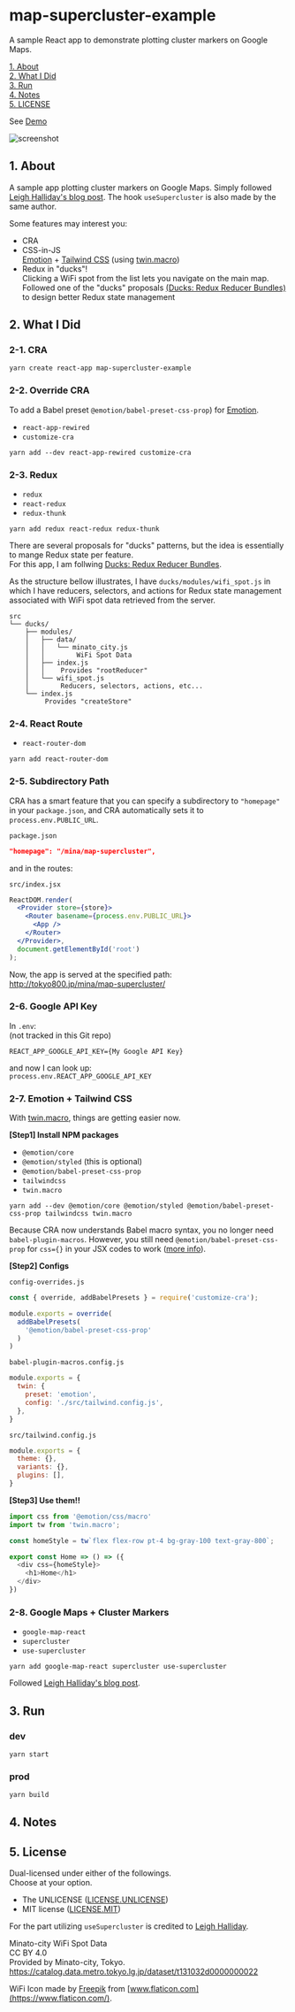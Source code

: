 # map-supercluster-example

A sample React app to demonstrate plotting cluster markers on Google Maps.

[1. About](#about)  
[2. What I Did](#what)  
[3. Run](#run)  
[4. Notes](#notes)  
[5. LICENSE](#license)  

See [Demo](http://tokyo800.jp/mina/map-supercluster/)

![screenshot](screenshot.jpg "Screenshot")


<a id="about"></a>
## 1. About

A sample app plotting cluster markers on Google Maps.
Simply followed [Leigh Halliday's blog post](https://www.leighhalliday.com/google-maps-clustering).
The hook `useSupercluster` is also made by the same author.

Some features may interest you:

- CRA
- CSS-in-JS  
[Emotion](https://github.com/emotion-js/emotion) + [Tailwind CSS](https://github.com/tailwindlabs/tailwindcss) (using [twin.macro](https://github.com/ben-rogerson/twin.macro))
- Redux in "ducks"!  
Clicking a WiFi spot from the list lets you navigate on the main map.
Followed one of the "ducks" proposals [(Ducks: Redux Reducer Bundles)](https://github.com/erikras/ducks-modular-redux) to design better Redux state management


<a id="what"></a>
## 2. What I Did

### 2-1. CRA

```shell
yarn create react-app map-supercluster-example
```

### 2-2. Override CRA

To add a Babel preset `@emotion/babel-preset-css-prop`) for [Emotion](https://github.com/emotion-js/emotion).

- `react-app-rewired`
- `customize-cra`

```shell
yarn add --dev react-app-rewired customize-cra
```

### 2-3. Redux

- `redux`
- `react-redux`
- `redux-thunk`

```shell
yarn add redux react-redux redux-thunk
```

There are several proposals for "ducks" patterns, but the idea is essentially to mange Redux state per feature.  
For this app, I am follwing [Ducks: Redux Reducer Bundles](https://github.com/erikras/ducks-modular-redux).

As the structure bellow illustrates,
I have `ducks/modules/wifi_spot.js` in which I have reducers, selectors, and actions for Redux state management associated with WiFi spot data retrieved from the server.

```
src
└── ducks/
    ├── modules/
    │   ├── data/
    │   │   └── minato_city.js
    │   │        WiFi Spot Data
    │   ├── index.js
    │   │    Provides "rootReducer"
    │   └── wifi_spot.js
    │        Reducers, selectors, actions, etc...
    └── index.js
         Provides "createStore"
```


### 2-4. React Route

- `react-router-dom`

```shell
yarn add react-router-dom
```

### 2-5. Subdirectory Path

CRA has a smart feature that you can specify a subdirectory to `"homepage"` in your `package.json`,
and CRA automatically sets it to `process.env.PUBLIC_URL`.

`package.json`
```json
"homepage": "/mina/map-supercluster",
```

and in the routes:

`src/index.jsx`
```jsx
ReactDOM.render(
  <Provider store={store}>
    <Router basename={process.env.PUBLIC_URL}>
      <App />
    </Router>
  </Provider>,
  document.getElementById('root')
);
```

Now, the app is served at the specified path:  
http://tokyo800.jp/mina/map-supercluster/



### 2-6. Google API Key

In `.env`:  
(not tracked in this Git repo)

```
REACT_APP_GOOGLE_API_KEY={My Google API Key}
```
and now I can look up:  
`process.env.REACT_APP_GOOGLE_API_KEY`


### 2-7. Emotion + Tailwind CSS

With [twin.macro](https://github.com/ben-rogerson/twin.macro), things are getting easier now.

**[Step1] Install NPM packages**  

- `@emotion/core`
- `@emotion/styled` (this is optional)
- `@emotion/babel-preset-css-prop`
- `tailwindcss`
- `twin.macro`

```shell
yarn add --dev @emotion/core @emotion/styled @emotion/babel-preset-css-prop tailwindcss twin.macro
```

Because CRA now understands Babel macro syntax, you no longer need `babel-plugin-macros`.
However, you still need `@emotion/babel-preset-css-prop` for `css={}` in your JSX codes to work ([more info](https://github.com/emotion-js/emotion/issues/1237)).


**[Step2] Configs**  

`config-overrides.js`
```js
const { override, addBabelPresets } = require('customize-cra');

module.exports = override(
  addBabelPresets(
    '@emotion/babel-preset-css-prop'
  )
)
```

`babel-plugin-macros.config.js`
```js
module.exports = {
  twin: {
    preset: 'emotion',
    config: './src/tailwind.config.js',
  },
}
```

`src/tailwind.config.js`
```js
module.exports = {
  theme: {},
  variants: {},
  plugins: [],
}
```

**[Step3] Use them!!**  

```js
import css from '@emotion/css/macro'
import tw from 'twin.macro';

const homeStyle = tw`flex flex-row pt-4 bg-gray-100 text-gray-800`;

export const Home => () => ({
  <div css={homeStyle}>
    <h1>Home</h1>
  </div>
})
```


### 2-8. Google Maps + Cluster Markers

- `google-map-react`
- `supercluster`
- `use-supercluster`

```shell
yarn add google-map-react supercluster use-supercluster
```

Followed [Leigh Halliday's blog post](https://www.leighhalliday.com/google-maps-clustering).


<a id="run"></a>
## 3. Run

### dev

```shell
yarn start
```

### prod

```shell
yarn build
```


<a id="notes"></a>
## 4. Notes


<a id="license"></a>
## 5. License

Dual-licensed under either of the followings.  
Choose at your option.

- The UNLICENSE ([LICENSE.UNLICENSE](LICENSE.UNLICENSE))
- MIT license ([LICENSE.MIT](LICENSE.MIT))

For the part utilizing `useSupercluster` is credited to [Leigh Halliday](https://www.leighhalliday.com/google-maps-clustering).

Minato-city WiFi Spot Data  
CC BY 4.0  
Provided by Minato-city, Tokyo.  
https://catalog.data.metro.tokyo.lg.jp/dataset/t131032d0000000022

WiFi Icon made by [Freepik](https://www.flaticon.com/authors/freepik) from [www.flaticon.com](https://www.flaticon.com/).
